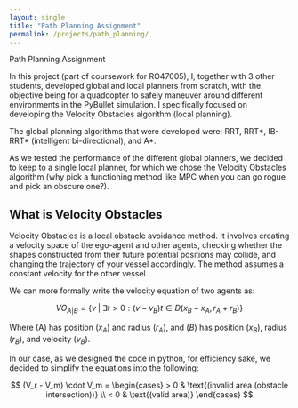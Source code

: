 ```yaml
---
layout: single
title: "Path Planning Assignment"
permalink: /projects/path_planning/
---
```





Path Planning Assignment

In this project (part of coursework for RO47005), I, together with 3 other students, developed global and local planners from scratch, with the objective being for a quadcopter to safely maneuver around different environments in the PyBullet simulation. I specifically focused on developing the Velocity Obstacles algorithm (local planning).

The global planning algorithms that were developed were: RRT, RRT*, IB-RRT* (intelligent bi-directional), and A*.

As we tested the performance of the different global planners, we decided to keep to a single local planner, for which we chose the Velocity Obstacles algorithm (why pick a functioning method like MPC when you can go rogue and pick an obscure one?).

## What is Velocity Obstacles

Velocity Obstacles is a local obstacle avoidance method. It involves creating a velocity space of the ego-agent and other agents, checking whether the shapes constructed from their future potential positions may collide, and changing the trajectory of your vessel accordingly. The method assumes a constant velocity for the other vessel.

We can more formally write the velocity equation of two agents as:

$$
VO_{A|B} = \{ v \;|\; \exists t > 0 : (v - v_B)t \in D(x_B - x_A, r_A + r_B) \}
$$

Where \(A\) has position $(x_A)$ and radius $(r_A)$, and $(B)$ has position $(x_B)$, radius $(r_B)$, and velocity $(v_B)$.

In our case, as we designed the code in python, for efficiency sake, we decided to simplify the equations into the following: 

$$
(V_r - V_m) \cdot V_m = 
\begin{cases}
    > 0 & \text{(invalid area (obstacle intersection))} \\
    < 0 & \text{(valid area)}
\end{cases}
$$